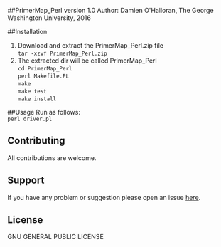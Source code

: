 ##PrimerMap_Perl version 1.0
Author: Damien O'Halloran, The George Washington University, 2016

##Installation
1. Download and extract the PrimerMap_Perl.zip file  
`tar -xzvf PrimerMap_Perl.zip`  
2. The extracted dir will be called PrimerMap_Perl  
  `cd PrimerMap_Perl`  
  `perl Makefile.PL`  
  `make`  
  `make test`  
  `make install`  

##Usage 
Run as follows:  
  `perl driver.pl`  


## Contributing
All contributions are welcome.

## Support
If you have any problem or suggestion please open an issue [here](https://github.com/dohalloran/PrimerMap_Perl/issues).

## License 
GNU GENERAL PUBLIC LICENSE





